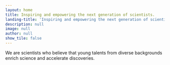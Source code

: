 ```yaml
---
layout: home
title: Inspiring and empowering the next generation of scientists.
landing-title: 'Inspiring and empowering the next generation of scientists.'
description: null
image: null
author: null
show_tile: false
---
```


We are scientists who believe that young talents from diverse backgrounds enrich science and accelerate discoveries.